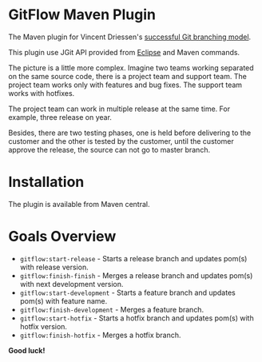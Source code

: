 # GitFlow Maven Plugin

The Maven plugin for Vincent Driessen's [successful Git branching model](http://nvie.com/posts/a-successful-git-branching-model/).

This plugin use JGit API provided from [Eclipse](https://eclipse.org/jgit/) and Maven commands.

The picture is a little more complex. Imagine two teams working separated on the same source code, there is a project team and support team.
The project team works only with features and bug fixes. The support team works with hotfixes. 

The project team can work in multiple release at the same time. For example, three release on year.

Besides, there are two testing phases, one is held before delivering to the customer and the other is tested by the customer, until the customer approve the release, the source can not go to master branch.

# Installation

The plugin is available from Maven central.

# Goals Overview

- `gitflow:start-release` - Starts a release branch and updates pom(s) with release version.
- `gitflow:finish-finish` - Merges a release branch and updates pom(s) with next development version.
- `gitflow:start-development` - Starts a feature branch and updates pom(s) with feature name.
- `gitflow:finish-development` - Merges a feature branch.
- `gitflow:start-hotfix` - Starts a hotfix branch and updates pom(s) with hotfix version.
- `gitflow:finish-hotfix` - Merges a hotfix branch.


**Good luck!**
